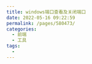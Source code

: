 ```yaml
---
title: windows端口查看及关闭端口
date: 2022-05-16 09:22:59
permalink: /pages/580473/
categories:
  - 前端
  - 工具
tags:
  - 
---
```

